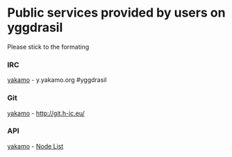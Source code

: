 # Public services provided by users on yggdrasil

Please stick to the formating   



### IRC

[yakamo](https://y.yakamo.org) - y.yakamo.org #yggdrasil  


### Git

[yakamo](https://y.yakamo.org) - http://git.h-ic.eu/  


### API

[yakamo](https://y.yakamo.org) - [Node List](http://y.yakamo.org:3000/nodes)
